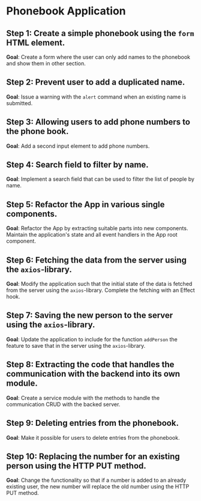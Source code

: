 # Phonebook Application

## Step 1: Create a simple phonebook using the `form` HTML element.

**Goal**: Create a form where the user can only add names to the phonebook and show them in other section.

## Step 2: Prevent user to add a duplicated name.

**Goal**: Issue a warning with the `alert` command when an existing name is submitted.

## Step 3: Allowing users to add phone numbers to the phone book.

**Goal**: Add a second input element to add phone numbers.

## Step 4: Search field to filter by name.

**Goal**: Implement a search field that can be used to filter the list of people by name.

## Step 5: Refactor the App in various single components.

**Goal**: Refactor the App by extracting suitable parts into new components. Maintain the application's state and all event handlers in the App root component.

## Step 6: Fetching the data from the server using the `axios`-library.

**Goal**: Modify the application such that the initial state of the data is fetched from the server using the `axios`-library. Complete the fetching with an Effect hook.

## Step 7: Saving the new person to the server using the `axios`-library.

**Goal**: Update the application to include for the function `addPerson` the feature to save that in the server using the `axios`-library.

## Step 8: Extracting the code that handles the communication with the backend into its own module.

**Goal**: Create a service module with the methods to handle the communication CRUD with the backed server.

## Step 9: Deleting entries from the phonebook.

**Goal**: Make it possible for users to delete entries from the phonebook.

## Step 10: Replacing the number for an existing person using the HTTP PUT method.

**Goal**: Change the functionality so that if a number is added to an already existing user, the new number will replace the old number using the HTTP PUT method.